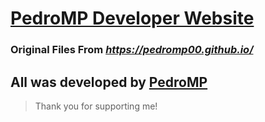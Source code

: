 # **[PedroMP Developer Website](https://pedromp00.github.io/)** #
 ### Original Files From *https://pedromp00.github.io/* ###
## All was developed by [PedroMP](https://github.com/PedroMP00) ##
>Thank you for supporting me! 

